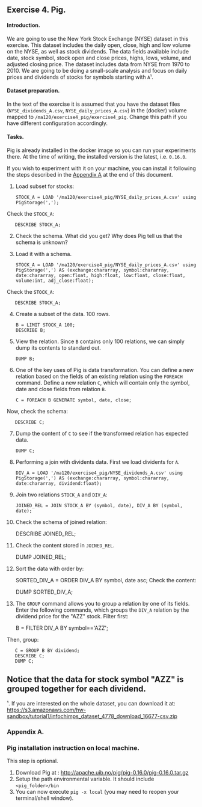 ## Exercise 4. Pig.

#### Introduction.
We are going to use the New York Stock Exchange (NYSE) dataset in this exercise. This dataset includes the daily open, close, high and low volume on the NYSE, as well as stock dividends. The data fields available include date, stock symbol, stock open and close prices, highs, lows, volume, and adjusted closing price. The dataset includes data from NYSE from 1970 to 2010. We are going to be doing a small-scale analysis and focus on daily prices and dividends of stocks for symbols starting with `A`&#185;. 

#### Dataset preparation.
In the text of the exercise it is assumed that you have the dataset files (`NYSE_dividends_A.csv`, `NYSE_daily_prices_A.csv`) in the (docker) volume mapped to `/ma120/exercise4_pig/exercise4_pig`. Change this path if you have different configuration accordingly.

#### Tasks.
Pig is already installed in the docker image so you can run your experiments there. At the time of writing, the installed version is the latest, i.e. `0.16.0`.

If you wish to experiment with it on your machine, you can install it following the steps described in the [Appendix A](#appendix-a) at the end of this document. 

1. Load subset for stocks:

       STOCK_A = LOAD '/ma120/exercise4_pig/NYSE_daily_prices_A.csv' using PigStorage(',');

Check the `STOCK_A`:

       DESCRIBE STOCK_A;
2. Check the schema. What did you get? Why does Pig tell us that the schema is unknown?
3. Load it with a schema.

       STOCK_A = LOAD '/ma120/exercise4_pig/NYSE_daily_prices_A.csv' using PigStorage(',') AS (exchange:chararray, symbol:chararray, date:chararray, open:float, high:float, low:float, close:float, volume:int, adj_close:float); 

Check the `STOCK_A`:

       DESCRIBE STOCK_A;
       
4. Create a subset of the data. 100 rows.

       B = LIMIT STOCK_A 100;
       DESCRIBE B;

5. View the relation. Since `B` contains only 100 relations, we can simply dump its contents to standard out.
 
       DUMP B;
6. One of the key uses of Pig is data transformation. You can define a new relation based on the fields of an existing relation using the `FOREACH` command. Define a new relation `C`, which will contain only the symbol, date and close fields from relation `B`.

       C = FOREACH B GENERATE symbol, date, close;
       
Now, check the schema:

       DESCRIBE C;
7. Dump the content of `C` to see if the transformed relation has expected data.
       
       DUMP C;
8. Performing a join with dividents data. First we load dividents for `A`.

       DIV_A = LOAD '/ma120/exercise4_pig/NYSE_dividends_A.csv' using PigStorage(',') AS (exchange:chararray, symbol:chararray, date:chararray, dividend:float);
9. Join two relations `STOCK_A` and `DIV_A`:

       JOINED_REL = JOIN STOCK_A BY (symbol, date), DIV_A BY (symbol, date);
10. Check the schema of joined relation:

       DESCRIBE JOINED_REL;
11. Check the content stored in `JOINED_REL`.

       DUMP JOINED_REL;
12. Sort the data with order by:

       SORTED_DIV_A = ORDER DIV_A BY symbol, date asc; 
Check the content:

       DUMP SORTED_DIV_A;
13. The `GROUP` command allows you to group a relation by one of its fields. Enter the following commands, which groups the `DIV_A` relation by the dividend price for the "AZZ" stock.
Filter first:

       B = FILTER DIV_A BY symbol=='AZZ';

Then, group:

       C = GROUP B BY dividend; 
       DESCRIBE C;
       DUMP C;
Notice that the data for stock symbol "AZZ" is grouped together for each dividend.
-------

&#185;. If you are interested on the whole dataset, you can download it at: https://s3.amazonaws.com/hw-sandbox/tutorial1/infochimps_dataset_4778_download_16677-csv.zip


### Appendix A. 
### Pig installation instruction on local machine.
This step is optional.

1. Download Pig at : <http://apache.uib.no/pig/pig-0.16.0/pig-0.16.0.tar.gz>
2. Setup the path environmental variable. It should include `<pig_folder>/bin`
3. You can now execute `pig -x local` (you may need to reopen your terminal/shell window).

